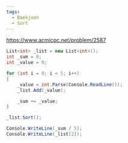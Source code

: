 ```yaml
---
tags:
  - Baekjoon
  - Sort
---
```

https://www.acmicpc.net/problem/2587
```C#
List<int> _list = new List<int>();
int _sum = 0;
int _value = 0;

for (int i = 0; i < 5; i++)
{
    _value = int.Parse(Console.ReadLine());
    _list.Add(_value);

    _sum += _value;
}

_list.Sort();

Console.WriteLine(_sum / 5);
Console.WriteLine(_list[2]);
```